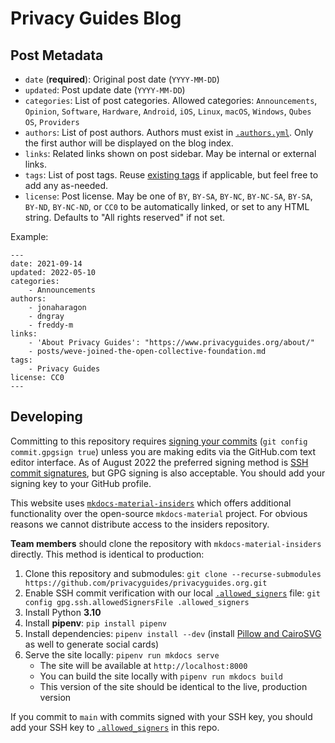 # Privacy Guides Blog

## Post Metadata

- `date` (**required**): Original post date (`YYYY-MM-DD`)
- `updated`: Post update date (`YYYY-MM-DD`)
- `categories`: List of post categories. Allowed categories: `Announcements`, `Opinion`, `Software`, `Hardware`, `Android`, `iOS`, `Linux`, `macOS`, `Windows`, `Qubes OS`, `Providers`
- `authors`: List of post authors. Authors must exist in [`.authors.yml`](/docs/.authors.yml). Only the first author will be displayed on the blog index.
- `links`: Related links shown on post sidebar. May be internal or external links.
- `tags`: List of post tags. Reuse [existing tags](https://blog.privacyguides.org/tags/) if applicable, but feel free to add any as-needed.
- `license`: Post license. May be one of `BY`, `BY-SA`, `BY-NC`, `BY-NC-SA`, `BY-SA`, `BY-ND`, `BY-NC-ND`, or `CC0` to be automatically linked, or set to any HTML string. Defaults to "All rights reserved" if not set.

Example:

```
---
date: 2021-09-14
updated: 2022-05-10
categories:
    - Announcements
authors:
    - jonaharagon
    - dngray
    - freddy-m
links:
    - 'About Privacy Guides': "https://www.privacyguides.org/about/"
    - posts/weve-joined-the-open-collective-foundation.md
tags:
    - Privacy Guides
license: CC0
---
```

## Developing

Committing to this repository requires [signing your commits](https://docs.github.com/en/authentication/managing-commit-signature-verification/signing-commits) (`git config commit.gpgsign true`) unless you are making edits via the GitHub.com text editor interface. As of August 2022 the preferred signing method is [SSH commit signatures](https://docs.github.com/en/authentication/managing-commit-signature-verification/about-commit-signature-verification#ssh-commit-signature-verification), but GPG signing is also acceptable. You should add your signing key to your GitHub profile.

This website uses [`mkdocs-material-insiders`](https://squidfunk.github.io/mkdocs-material/insiders/) which offers additional functionality over the open-source `mkdocs-material` project. For obvious reasons we cannot distribute access to the insiders repository. 

**Team members** should clone the repository with `mkdocs-material-insiders` directly. This method is identical to production:

1. Clone this repository and submodules: `git clone --recurse-submodules https://github.com/privacyguides/privacyguides.org.git`
2. Enable SSH commit verification with our local [`.allowed_signers`](/.allowed_signers) file: `git config gpg.ssh.allowedSignersFile .allowed_signers`
3. Install Python **3.10**
4. Install **pipenv**: `pip install pipenv`
5. Install dependencies: `pipenv install --dev` (install [Pillow and CairoSVG](https://squidfunk.github.io/mkdocs-material/setup/setting-up-social-cards/#dependencies) as well to generate social cards)
6. Serve the site locally: `pipenv run mkdocs serve`
    - The site will be available at `http://localhost:8000`
    - You can build the site locally with `pipenv run mkdocs build`
    - This version of the site should be identical to the live, production version

If you commit to `main` with commits signed with your SSH key, you should add your SSH key to [`.allowed_signers`](/.allowed_signers) in this repo.
